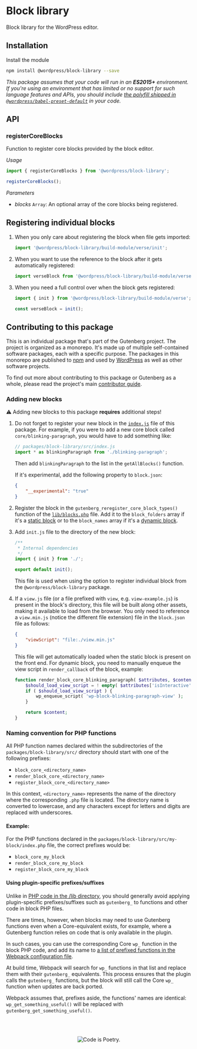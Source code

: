# Block library

Block library for the WordPress editor.

## Installation

Install the module

```bash
npm install @wordpress/block-library --save
```

_This package assumes that your code will run in an **ES2015+** environment. If you're using an environment that has limited or no support for such language features and APIs, you should include [the polyfill shipped in `@wordpress/babel-preset-default`](https://github.com/WordPress/gutenberg/tree/HEAD/packages/babel-preset-default#polyfill) in your code._

## API

<!-- START TOKEN(Autogenerated API docs) -->

### registerCoreBlocks

Function to register core blocks provided by the block editor.

_Usage_

```js
import { registerCoreBlocks } from '@wordpress/block-library';

registerCoreBlocks();
```

_Parameters_

-   _blocks_ `Array`: An optional array of the core blocks being registered.

<!-- END TOKEN(Autogenerated API docs) -->

## Registering individual blocks

1.  When you only care about registering the block when file gets imported:

    ```js
    import '@wordpress/block-library/build-module/verse/init';
    ```

2.  When you want to use the reference to the block after it gets automatically registered:

    ```js
    import verseBlock from '@wordpress/block-library/build-module/verse/init';
    ```

3.  When you need a full control over when the block gets registered:

    ```js
    import { init } from '@wordpress/block-library/build-module/verse';

    const verseBlock = init();
    ```

## Contributing to this package

This is an individual package that's part of the Gutenberg project. The project is organized as a monorepo. It's made up of multiple self-contained software packages, each with a specific purpose. The packages in this monorepo are published to [npm](https://www.npmjs.com/) and used by [WordPress](https://make.wordpress.org/core/) as well as other software projects.

To find out more about contributing to this package or Gutenberg as a whole, please read the project's main [contributor guide](https://github.com/WordPress/gutenberg/tree/HEAD/CONTRIBUTING.md).

### Adding new blocks

⚠️ Adding new blocks to this package **requires** additional steps!

1.  Do not forget to register your new block in the [`index.js`](https://github.com/WordPress/gutenberg/blob/trunk/packages/block-library/src/index.js) file of this package. For example, if you were to add a new core block called `core/blinking-paragraph`, you would have to add something like:

    ```js
    // packages/block-library/src/index.js
    import * as blinkingParagraph from './blinking-paragraph';
    ```

    Then add `blinkingParagraph` to the list in the `getAllBlocks()` function.

    If it's experimental, add the following property to `block.json`:

    ```json
    {
    	"__experimental": "true"
    }
    ```

2.  Register the block in the `gutenberg_reregister_core_block_types()` function of the [`lib/blocks.php`](https://github.com/WordPress/gutenberg/blob/trunk/lib/blocks.php) file. Add it to the `block_folders` array if it's a [static block](https://developer.wordpress.org/block-editor/getting-started/glossary/#static-block) or to the `block_names` array if it's a [dynamic block](https://developer.wordpress.org/block-editor/getting-started/glossary/#dynamic-block).

3.  Add `init.js` file to the directory of the new block:

    ```js
    /**
     * Internal dependencies
     */
    import { init } from './';

    export default init();
    ```

    This file is used when using the option to register individual block from the `@wordpress/block-library` package.

4.  If a `view.js` file (or a file prefixed with `view`, e.g. `view-example.js`) is present in the block's directory, this file will be built along other assets, making it available to load from the browser. You only need to reference a `view.min.js` (notice the different file extension) file in the `block.json` file as follows:

    ```json
    {
    	"viewScript": "file:./view.min.js"
    }
    ```

    This file will get automatically loaded when the static block is present on the front end. For dynamic block, you need to manually enqueue the view script in `render_callback` of the block, example:

    ```php
    function render_block_core_blinking_paragraph( $attributes, $content ) {
        $should_load_view_script = ! empty( $attributes['isInteractive'] ) && ! wp_script_is( 'wp-block-blinking-paragraph-view' );
        if ( $should_load_view_script ) {
    	    wp_enqueue_script( 'wp-block-blinking-paragraph-view' );
        }

    	return $content;
    }
    ```

### Naming convention for PHP functions

All PHP function names declared within the subdirectories of the `packages/block-library/src/` directory should start with one of the following prefixes:

-   `block_core_<directory_name>`
-   `render_block_core_<directory_name>`
-   `register_block_core_<directory_name>`

In this context, `<directory_name>` represents the name of the directory where the corresponding `.php` file is located.
The directory name is converted to lowercase, and any characters except for letters and digits are replaced with underscores.

#### Example:

For the PHP functions declared in the `packages/block-library/src/my-block/index.php` file, the correct prefixes would be:

-   `block_core_my_block`
-   `render_block_core_my_block`
-   `register_block_core_my_block`

#### Using plugin-specific prefixes/suffixes

Unlike in [PHP code in the /lib directory](https://github.com/WordPress/gutenberg/blob/trunk/lib/README.md), you should generally avoid applying plugin-specific prefixes/suffixes such as `gutenberg_` to functions and other code in block PHP files.

There are times, however, when blocks may need to use Gutenberg functions even when a Core-equivalent exists, for example, where a Gutenberg function relies on code that is only available in the plugin.

In such cases, you can use the corresponding Core `wp_` function in the block PHP code, and add its name to [a list of prefixed functions in the Webpack configuration file](https://github.com/WordPress/gutenberg/blob/trunk/tools/webpack/blocks.js#L30).

At build time, Webpack will search for `wp_` functions in that list and replace them with their `gutenberg_` equivalents. This process ensures that the plugin calls the `gutenberg_` functions, but the block will still call the Core `wp_` function when updates are back ported.

Webpack assumes that, prefixes aside, the functions' names are identical: `wp_get_something_useful()` will be replaced with `gutenberg_get_something_useful()`.

<br /><br /><p align="center"><img src="https://s.w.org/style/images/codeispoetry.png?1" alt="Code is Poetry." /></p>
